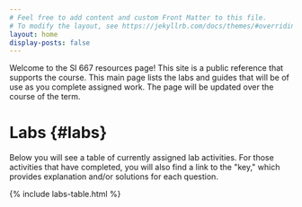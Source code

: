 ```yaml
---
# Feel free to add content and custom Front Matter to this file.
# To modify the layout, see https://jekyllrb.com/docs/themes/#overriding-theme-defaults
layout: home
display-posts: false
---
```


Welcome to the SI 667 resources page! 
This site is a public reference that supports the course.
This main page lists the labs and guides that will be of use as you complete assigned work.
The page will be updated over the course of the term.

# Labs {#labs}

Below you will see a table of currently assigned lab activities.
For those activities that have completed,
you will also find a link to the "key," which provides explanation
and/or solutions for each question.

{% include labs-table.html %}
